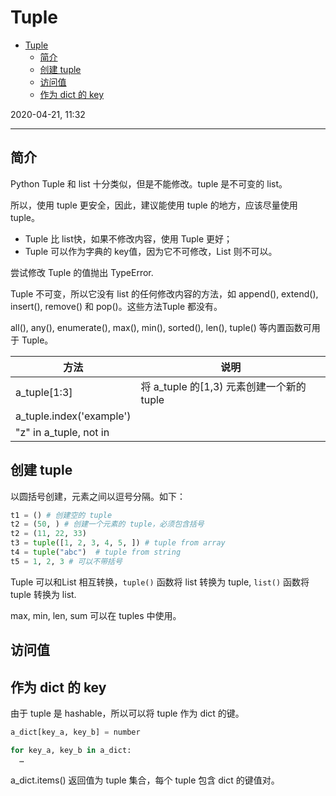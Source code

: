 # Tuple

- [Tuple](#tuple)
  - [简介](#%e7%ae%80%e4%bb%8b)
  - [创建 tuple](#%e5%88%9b%e5%bb%ba-tuple)
  - [访问值](#%e8%ae%bf%e9%97%ae%e5%80%bc)
  - [作为 dict 的 key](#%e4%bd%9c%e4%b8%ba-dict-%e7%9a%84-key)

2020-04-21, 11:32
***

## 简介

Python Tuple 和 list 十分类似，但是不能修改。tuple 是不可变的 list。

所以，使用 tuple 更安全，因此，建议能使用 tuple 的地方，应该尽量使用 tuple。

- Tuple 比 list快，如果不修改内容，使用 Tuple 更好；
- Tuple 可以作为字典的 key值，因为它不可修改，List 则不可以。

尝试修改 Tuple 的值抛出 TypeError.

Tuple 不可变，所以它没有 list 的任何修改内容的方法，如 append(), extend(), insert(), remove() 和 pop()。这些方法Tuple 都没有。

all(), any(), enumerate(), max(), min(), sorted(), len(), tuple() 等内置函数可用于 Tuple。

| 方法                     | 说明                                      |
| ------------------------ | ----------------------------------------- |
| a_tuple[1:3]             | 将 a_tuple 的[1,3) 元素创建一个新的 tuple |
| a_tuple.index('example') |                                           |
| "z" in a_tuple, not in   |                                           |

## 创建 tuple

以圆括号创建，元素之间以逗号分隔。如下：

```py
t1 = () # 创建空的 tuple
t2 = (50, ) # 创建一个元素的 tuple，必须包含括号
t2 = (11, 22, 33)
t3 = tuple([1, 2, 3, 4, 5, ]) # tuple from array
t4 = tuple("abc")  # tuple from string
t5 = 1, 2, 3 # 可以不带括号
```

Tuple 可以和List 相互转换，`tuple()` 函数将 list 转换为 tuple, `list()` 函数将 tuple 转换为 list.

max, min, len, sum 可以在 tuples 中使用。

## 访问值


## 作为 dict 的 key

由于 tuple 是 hashable，所以可以将 tuple 作为 dict 的键。

```py
a_dict[key_a, key_b] = number

for key_a, key_b in a_dict:
  …
```

a_dict.items() 返回值为 tuple 集合，每个 tuple 包含 dict 的键值对。
